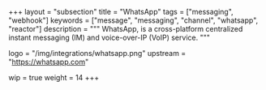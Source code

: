 +++
layout = "subsection"
title = "WhatsApp"
tags = ["messaging", "webhook"]
keywords = ["message", "messaging", "channel", "whatsapp", "reactor"]
description = """
WhatsApp, is a cross-platform centralized instant messaging (IM) and
voice-over-IP (VoIP) service.
"""

logo = "/img/integrations/whatsapp.png"
upstream = "https://whatsapp.com"

wip = true
weight = 14
+++
